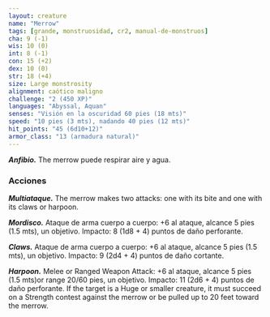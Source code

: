 ```yaml
---
layout: creature
name: "Merrow"
tags: [grande, monstruosidad, cr2, manual-de-monstruos]
cha: 9 (-1)
wis: 10 (0)
int: 8 (-1)
con: 15 (+2)
dex: 10 (0)
str: 18 (+4)
size: Large monstrosity
alignment: caótico maligno
challenge: "2 (450 XP)"
languages: "Abyssal, Aquan"
senses: "Visión en la oscuridad 60 pies (18 mts)"
speed: "10 pies (3 mts), nadando 40 pies (12 mts)"
hit_points: "45 (6d10+12)"
armor_class: "13 (armadura natural)"
---
```


***Anfibio.*** The merrow puede respirar aire y agua.

### Acciones

***Multiataque.*** The merrow makes two attacks: one with its bite and one with its claws or harpoon.

***Mordisco.*** Ataque de arma cuerpo a cuerpo: +6 al ataque, alcance 5 pies (1.5 mts), un objetivo. Impacto: 8 (1d8 + 4) puntos de daño perforante.

***Claws.*** Ataque de arma cuerpo a cuerpo: +6 al ataque, alcance 5 pies (1.5 mts), un objetivo. Impacto: 9 (2d4 + 4) puntos de daño cortante.

***Harpoon.*** Melee or Ranged Weapon Attack: +6 al ataque, alcance 5 pies (1.5 mts)or range 20/60 pies, un objetivo. Impacto: 11 (2d6 + 4) puntos de daño perforante. If the target is a Huge or smaller creature, it must succeed on a Strength contest against the merrow or be pulled up to 20 feet toward the merrow.